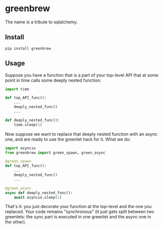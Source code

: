 # greenbrew

The name is a tribute to sqlalchemy.

## Install

```
pip install greenbrew
```

## Usage

Suppose you have a function that is a part of your top-level API that at some point in time calls
some deeply nested function:

```python
import time

def top_API_func():
    ...
    deeply_nested_func()
    ...

def deeply_nested_func():
    time.sleep(1)
```

Now suppose we want to replace that deeply nested function with an async one, and are ready to use the greenlet hack for it.
What we do:

```python
import asyncio
from greenbrew import green_spawn, green_async

@green_spawn
def top_API_func():
    ...
    deeply_nested_func()
    ...

@green_async
async def deeply_nested_func():
    await asyncio.sleep(1)
```

That's it: you just decorate your function at the top-level and the one you replaced. Your code remains "synchronous" 
(it just gets split between two greenlets: the sync part is executed in one greenlet and the async one in the other).
